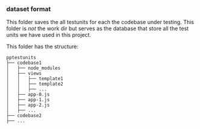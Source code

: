 ### dataset format

This folder saves the all testunits for each the codebase under testing.
This folder is *not* the work dir but serves as the database that store all the test units we have used in this project.

This folder has the structure:

```
pptestunits
├── codebase1
│   ├── node_modules
│   ├── views
│   │   ├── template1
│   │   ├── template2
│   │   ├── ...
│   ├── app-0.js
│   ├── app-1.js
│   ├── app-2.js
│   ├── ...
├── codebase2
├── ...
```